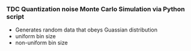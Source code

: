 ### TDC Quantization noise Monte Carlo Simulation via Python script
  - Generates random data that obeys Guassian distribution
  - uniform bin size
  - non-uniform bin size
